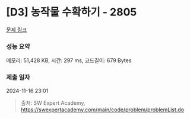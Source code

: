 # [D3] 농작물 수확하기 - 2805 

[문제 링크](https://swexpertacademy.com/main/code/problem/problemDetail.do?contestProbId=AV7GLXqKAWYDFAXB) 

### 성능 요약

메모리: 51,428 KB, 시간: 297 ms, 코드길이: 679 Bytes

### 제출 일자

2024-11-16 23:01



> 출처: SW Expert Academy, https://swexpertacademy.com/main/code/problem/problemList.do